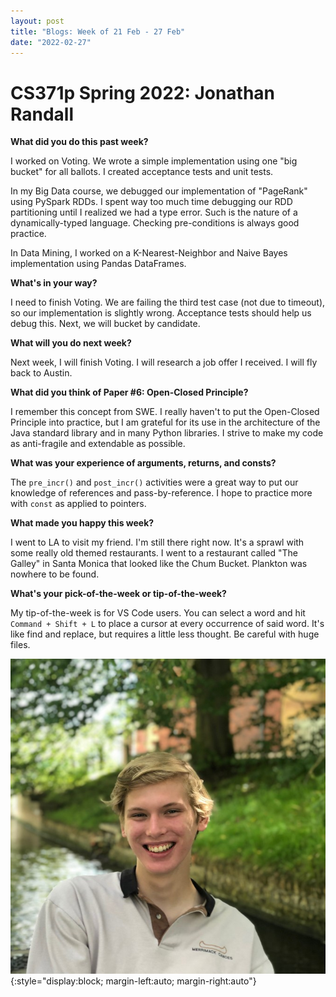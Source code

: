 ```yaml
---
layout: post
title: "Blogs: Week of 21 Feb - 27 Feb"
date: "2022-02-27"
---
```


# CS371p Spring 2022: Jonathan Randall

**What did you do this past week?** 

I worked on Voting. We wrote a simple implementation using one "big bucket" for all ballots. I created acceptance tests and unit tests. 

In my Big Data course, we debugged our implementation of "PageRank" using PySpark RDDs. I spent way too much time debugging our RDD partitioning until I realized we had a type error. Such is the nature of a dynamically-typed language. Checking pre-conditions is always good practice.

In Data Mining, I worked on a K-Nearest-Neighbor and Naive Bayes implementation using Pandas DataFrames.

**What's in your way?**

I need to finish Voting. We are failing the third test case (not due to timeout), so our implementation is slightly wrong. Acceptance tests should help us debug this. Next, we will bucket by candidate.

**What will you do next week?**

Next week, I will finish Voting. I will research a job offer I received. I will fly back to Austin.

**What did you think of Paper #6: Open-Closed Principle?**

I remember this concept from SWE. I really haven't to put the Open-Closed Principle into practice, but I am grateful for its use in the architecture of the Java standard library and in many Python libraries. I strive to make my code as anti-fragile and extendable as possible.

**What was your experience of arguments, returns, and consts?**

The `pre_incr()` and `post_incr()` activities were a great way to put our knowledge of references and pass-by-reference. I hope to practice more with `const` as applied to pointers.

**What made you happy this week?**

I went to LA to visit my friend. I'm still there right now. It's a sprawl with some really old themed restaurants. I went to a restaurant called "The Galley" in Santa Monica that looked like the Chum Bucket. Plankton was nowhere to be found.

**What's your pick-of-the-week or tip-of-the-week?**

My tip-of-the-week is for VS Code users. You can select a word and hit `Command + Shift + L` to place a cursor at every occurrence of said word. It's like find and replace, but requires a little less thought. Be careful with huge files.

![Headshot](/assets/jonathan.png){:style="display:block; margin-left:auto; margin-right:auto"}